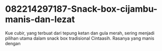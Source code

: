 # 082214297187-Snack-box-cijambu-manis-dan-lezat
Kue cubir, yang terbuat dari tepung ketan dan gula merah, sering menjadi pilihan utama dalam snack box tradisional Cintaasih. Rasanya yang manis dengan 
